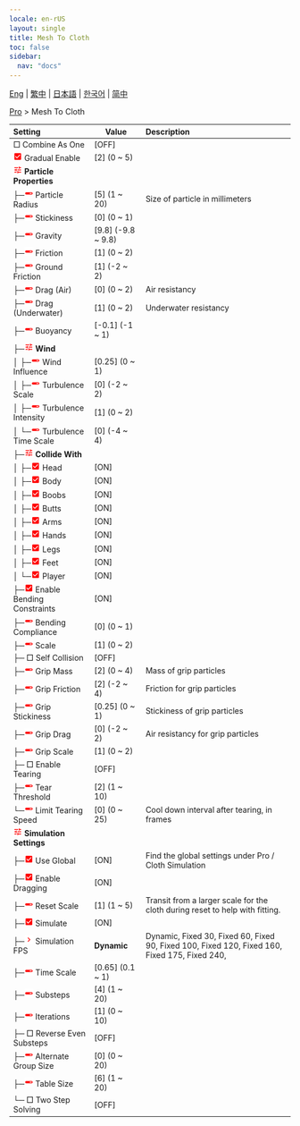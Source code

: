 ```yaml
---
locale: en-rUS
layout: single
title: Mesh To Cloth
toc: false
sidebar:
  nav: "docs"
---
```

[Eng](/dancexr/menu/2025.4/actor/mesh_to_cloth) | [繁中](/tw/dancexr/menu/2025.4/actor/mesh_to_cloth) | [日本語](/jp/dancexr/menu/2025.4/actor/mesh_to_cloth) | [한국어](/kr/dancexr/menu/2025.4/actor/mesh_to_cloth) | [简中](/zh/dancexr/menu/2025.4/actor/mesh_to_cloth)

[Pro](../menu#Pro) > Mesh To Cloth



| Setting | Value | Description |
| :--- | --- | :--- |
|  □ Combine As One| [OFF] | 
| <img src="/images/icon/ic_check_on.png" alt="check on icon"/> Gradual Enable| [2] (0 ~ 5) | 
| <img src="/images/icon/ic_tune.png" alt="tune icon"/> <b>Particle Properties</b>| | 
| ├─<img src="/images/icon/ic_slider.png" alt="slider icon"/> Particle Radius| [5] (1 ~ 20) | Size of particle in millimeters
| ├─<img src="/images/icon/ic_slider.png" alt="slider icon"/> Stickiness| [0] (0 ~ 1) | 
| ├─<img src="/images/icon/ic_slider.png" alt="slider icon"/> Gravity| [9.8] (-9.8 ~ 9.8) | 
| ├─<img src="/images/icon/ic_slider.png" alt="slider icon"/> Friction| [1] (0 ~ 2) | 
| ├─<img src="/images/icon/ic_slider.png" alt="slider icon"/> Ground Friction| [1] (-2 ~ 2) | 
| ├─<img src="/images/icon/ic_slider.png" alt="slider icon"/> Drag (Air)| [0] (0 ~ 2) | Air resistancy
| ├─<img src="/images/icon/ic_slider.png" alt="slider icon"/> Drag (Underwater)| [1] (0 ~ 2) | Underwater resistancy
| ├─<img src="/images/icon/ic_slider.png" alt="slider icon"/> Buoyancy| [-0.1] (-1 ~ 1) | 
| ├─<img src="/images/icon/ic_tune.png" alt="tune icon"/> <b>Wind</b>| | 
| │ ├─<img src="/images/icon/ic_slider.png" alt="slider icon"/> Wind Influence| [0.25] (0 ~ 1) | 
| │ ├─<img src="/images/icon/ic_slider.png" alt="slider icon"/> Turbulence Scale| [0] (-2 ~ 2) | 
| │ ├─<img src="/images/icon/ic_slider.png" alt="slider icon"/> Turbulence Intensity| [1] (0 ~ 2) | 
| │ └─<img src="/images/icon/ic_slider.png" alt="slider icon"/> Turbulence Time Scale| [0] (-4 ~ 4) | 
| ├─<img src="/images/icon/ic_tune.png" alt="tune icon"/> <b>Collide With</b>| | 
| │ ├─<img src="/images/icon/ic_check_on.png" alt="check on icon"/> Head| [ON] | 
| │ ├─<img src="/images/icon/ic_check_on.png" alt="check on icon"/> Body| [ON] | 
| │ ├─<img src="/images/icon/ic_check_on.png" alt="check on icon"/> Boobs| [ON] | 
| │ ├─<img src="/images/icon/ic_check_on.png" alt="check on icon"/> Butts| [ON] | 
| │ ├─<img src="/images/icon/ic_check_on.png" alt="check on icon"/> Arms| [ON] | 
| │ ├─<img src="/images/icon/ic_check_on.png" alt="check on icon"/> Hands| [ON] | 
| │ ├─<img src="/images/icon/ic_check_on.png" alt="check on icon"/> Legs| [ON] | 
| │ ├─<img src="/images/icon/ic_check_on.png" alt="check on icon"/> Feet| [ON] | 
| │ └─<img src="/images/icon/ic_check_on.png" alt="check on icon"/> Player| [ON] | 
| ├─<img src="/images/icon/ic_check_on.png" alt="check on icon"/> Enable Bending Constraints| [ON] | 
| ├─<img src="/images/icon/ic_slider.png" alt="slider icon"/> Bending Compliance| [0] (0 ~ 1) | 
| ├─<img src="/images/icon/ic_slider.png" alt="slider icon"/> Scale| [1] (0 ~ 2) | 
| ├─ □ Self Collision| [OFF] | 
| ├─<img src="/images/icon/ic_slider.png" alt="slider icon"/> Grip Mass| [2] (0 ~ 4) | Mass of grip particles
| ├─<img src="/images/icon/ic_slider.png" alt="slider icon"/> Grip Friction| [2] (-2 ~ 4) | Friction for grip particles
| ├─<img src="/images/icon/ic_slider.png" alt="slider icon"/> Grip Stickiness| [0.25] (0 ~ 1) | Stickiness of grip particles
| ├─<img src="/images/icon/ic_slider.png" alt="slider icon"/> Grip Drag| [0] (-2 ~ 2) | Air resistancy for grip particles
| ├─<img src="/images/icon/ic_slider.png" alt="slider icon"/> Grip Scale| [1] (0 ~ 2) | 
| ├─ □ Enable Tearing| [OFF] | 
| ├─<img src="/images/icon/ic_slider.png" alt="slider icon"/> Tear Threshold| [2] (1 ~ 10) | 
| └─<img src="/images/icon/ic_slider.png" alt="slider icon"/> Limit Tearing Speed| [0] (0 ~ 25) | Cool down interval after tearing, in frames
| <img src="/images/icon/ic_tune.png" alt="tune icon"/> <b>Simulation Settings</b>| | 
| ├─<img src="/images/icon/ic_check_on.png" alt="check on icon"/> Use Global| [ON] | Find the global settings under Pro / Cloth Simulation
| ├─<img src="/images/icon/ic_check_on.png" alt="check on icon"/> Enable Dragging| [ON] | 
| ├─<img src="/images/icon/ic_slider.png" alt="slider icon"/> Reset Scale| [1] (1 ~ 5) | Transit from a larger scale for the cloth during reset to help with fitting.
| ├─<img src="/images/icon/ic_check_on.png" alt="check on icon"/> Simulate| [ON] | 
| ├─<img src="/images/icon/ic_chevron.png" alt="chevron icon"/> Simulation FPS| **Dynamic** | Dynamic, Fixed 30, Fixed 60, Fixed 90, Fixed 100, Fixed 120, Fixed 160, Fixed 175, Fixed 240,  |
| ├─<img src="/images/icon/ic_slider.png" alt="slider icon"/> Time Scale| [0.65] (0.1 ~ 1) | 
| ├─<img src="/images/icon/ic_slider.png" alt="slider icon"/> Substeps| [4] (1 ~ 20) | 
| ├─<img src="/images/icon/ic_slider.png" alt="slider icon"/> Iterations| [1] (0 ~ 10) | 
| ├─ □ Reverse Even Substeps| [OFF] | 
| ├─<img src="/images/icon/ic_slider.png" alt="slider icon"/> Alternate Group Size| [0] (0 ~ 20) | 
| ├─<img src="/images/icon/ic_slider.png" alt="slider icon"/> Table Size| [6] (1 ~ 20) | 
| └─ □ Two Step Solving| [OFF] | 
